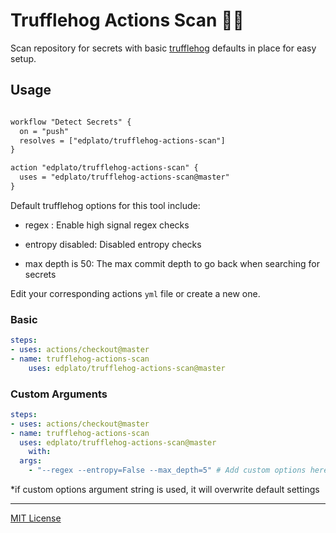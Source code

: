 
# Trufflehog Actions Scan :pig_nose::key:

Scan repository for secrets with basic [trufflehog](https://github.com/dxa4481/truffleHog) defaults in place for easy setup.

## Usage

```txt

workflow "Detect Secrets" {
  on = "push"
  resolves = ["edplato/trufflehog-actions-scan"]
}

action "edplato/trufflehog-actions-scan" {
  uses = "edplato/trufflehog-actions-scan@master"
}

```

Default trufflehog options for this tool include:

- regex : Enable high signal regex checks

- entropy disabled: Disabled entropy checks

- max depth is 50: The max commit depth to go back when searching for secrets

Edit your corresponding actions `yml` file or create a new one.

### Basic

```yaml
steps:
- uses: actions/checkout@master
- name: trufflehog-actions-scan
    uses: edplato/trufflehog-actions-scan@master
```

### Custom Arguments

```yaml
steps:
- uses: actions/checkout@master
- name: trufflehog-actions-scan
  uses: edplato/trufflehog-actions-scan@master
    with:
  args:
    - "--regex --entropy=False --max_depth=5" # Add custom options here*

```

*if custom options argument string is used, it will overwrite default settings

----

[MIT License](LICENSE)
